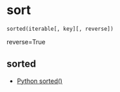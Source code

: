 # sort
```
sorted(iterable[, key][, reverse])
```

reverse=True

## sorted
* [Python sorted()](https://www.programiz.com/python-programming/methods/built-in/sorted)